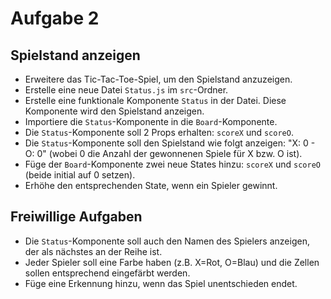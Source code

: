 # Aufgabe 2

## Spielstand anzeigen

- Erweitere das Tic-Tac-Toe-Spiel, um den Spielstand anzuzeigen.
- Erstelle eine neue Datei `Status.js` im `src`-Ordner.
- Erstelle eine funktionale Komponente `Status` in der Datei. Diese Komponente wird den Spielstand anzeigen.
- Importiere die `Status`-Komponente in die `Board`-Komponente.
- Die `Status`-Komponente soll 2 Props erhalten: `scoreX` und `scoreO`.
- Die `Status`-Komponente soll den Spielstand wie folgt anzeigen: "X: 0 - O: 0" (wobei 0 die Anzahl der gewonnenen Spiele für X bzw. O ist).
- Füge der `Board`-Komponente zwei neue States hinzu: `scoreX` und `scoreO` (beide initial auf 0 setzen).
- Erhöhe den entsprechenden State, wenn ein Spieler gewinnt.

## Freiwillige Aufgaben

- Die `Status`-Komponente soll auch den Namen des Spielers anzeigen, der als nächstes an der Reihe ist.
- Jeder Spieler soll eine Farbe haben (z.B. X=Rot, O=Blau) und die Zellen sollen entsprechend eingefärbt werden.
- Füge eine Erkennung hinzu, wenn das Spiel unentschieden endet.

